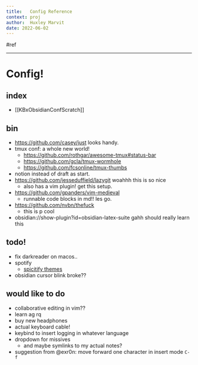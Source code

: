 ```yaml
---
title:   Config Reference
context: proj
author:  Huxley Marvit
date: 2022-06-02
---
```


 #ref

*** 
# Config!

## index
- [[KBxObsidianConfScratch]]


## bin
 - https://github.com/casey/just looks handy.
 - tmux conf: a whole new world!
	 - https://github.com/rothgar/awesome-tmux#status-bar
	 - https://github.com/gcla/tmux-wormhole
	 - https://github.com/fcsonline/tmux-thumbs
 - notion instead of draft as start.
 - https://github.com/jesseduffield/lazygit woahhh this is so nice
	 - also has a vim plugin! get this setup.
 - https://github.com/gpanders/vim-medieval
	 - runnable code blocks in md!! les go.
 - https://github.com/nvbn/thefuck
	 - this is p cool
 - obsidian://show-plugin?id=obsidian-latex-suite gahh should really learn this

## todo!
- fix darkreader on macos..
- spotify
	- [spicitify themes](https://github.com/spicetify/spicetify-themes/blob/master/THEMES.md)
- obsidian cursor blink broke??

## would like to do
- collaborative editing in vim??
- learn ag rq
- buy new headphones
- actual keyboard cable!
- keybind to insert logging in whatever language 
- dropdown for missives 
	- and maybe symlinks to my actual notes?
- suggestion from @exr0n: move forward one character in insert mode `C-f`




